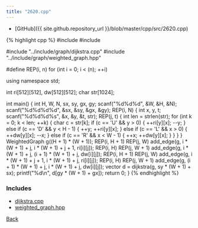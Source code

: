 ```yaml
---
title: "2620.cpp"
---
```


- [GitHub]({{ site.github.repository_url }}/blob/master/cpp/src/2620.cpp)

{% highlight cpp %}
#include <cstdio>
#include <cstring>

#include "../include/graph/dijkstra.cpp"
#include "../include/graph/weighted_graph.hpp"

#define REP(i, n) for (int i = 0; i < (n); ++i)

using namespace std;

int ri[512][512], dw[512][512];
char str[1024];

int main() {
  int H, W, N, sx, sy, gx, gy;
  scanf("%d%d%d", &W, &H, &N);
  scanf("%d%d%d%d", &sx, &sy, &gx, &gy);
  REP(i, N) {
    int x, y, t;
    scanf("%d%d%d%s", &x, &y, &t, str);
    REP(j, t) {
      int len = strlen(str);
      for (int k = 0; k < len; ++k) {
        char c = str[k];
        if (c == 'U' && y > 0) {
          ++ri[y][x];
          --y;
        }
        else if (c == 'D' && y < H - 1) {
          ++y;
          ++ri[y][x];
        }
        else if (c == 'L' && x > 0) {
          ++dw[y][x];
          --x;
        }
        else if (c == 'R' && x < W - 1) {
          ++x;
          ++dw[y][x];
        }
      }
    }
  }
  WeightedGraph<int> g((H + 1) * (W + 1));
  REP(i, H + 1)
  REP(j, W) add_edge(g, i * (W + 1) + j, i * (W + 1) + j + 1, ri[i][j]);
  REP(i, H)
  REP(j, W + 1) add_edge(g, i * (W + 1) + j, (i + 1) * (W + 1) + j, dw[i][j]);
  REP(i, H + 1)
  REP(j, W) add_edge(g, i * (W + 1) + j + 1, i * (W + 1) + j, ri[i][j]);
  REP(i, H)
  REP(j, W + 1) add_edge(g, (i + 1) * (W + 1) + j, i * (W + 1) + j, dw[i][j]);
  vector<int> d = dijkstra(g, sy * (W + 1) + sx);
  printf("%d\n", d[gy * (W + 1) + gx]);
  return 0;
}
{% endhighlight %}

### Includes

- [dijkstra.cpp](../include/graph/dijkstra)
- [weighted_graph.hpp](../include/graph/weighted_graph)

[Back](..)
